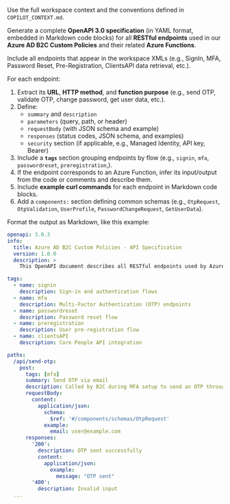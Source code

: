 Use the full workspace context and the conventions defined in `COPILOT_CONTEXT.md`.

Generate a complete **OpenAPI 3.0 specification** (in YAML format, embedded in Markdown code blocks) for all **RESTful endpoints** used in our **Azure AD B2C Custom Policies** and their related **Azure Functions**.

Include all endpoints that appear in the workspace XMLs (e.g., SignIn, MFA, Password Reset, Pre-Registration, ClientsAPI data retrieval, etc.).

For each endpoint:

1. Extract its **URL**, **HTTP method**, and **function purpose** (e.g., send OTP, validate OTP, change password, get user data, etc.).
2. Define:
   - `summary` and `description`
   - `parameters` (query, path, or header)
   - `requestBody` (with JSON schema and example)
   - `responses` (status codes, JSON schema, and examples)
   - `security` section (if applicable, e.g., Managed Identity, API key, Bearer)
3. Include a **`tags`** section grouping endpoints by flow (e.g., `signin`, `mfa`, `passwordreset`, `preregistration`,).
4. If the endpoint corresponds to an Azure Function, infer its input/output from the code or comments and describe them.
5. Include **example curl commands** for each endpoint in Markdown code blocks.
6. Add a `components:` section defining common schemas (e.g., `OtpRequest`, `OtpValidation`, `UserProfile`, `PasswordChangeRequest`, `GetUserData`).

Format the output as Markdown, like this example:

```yaml
openapi: 3.0.3
info:
  title: Azure AD B2C Custom Policies - API Specification
  version: 1.0.0
  description: >
    This OpenAPI document describes all RESTful endpoints used by Azure AD B2C Custom Policies and related Azure Functions.

tags:
  - name: signin
    description: Sign-in and authentication flows
  - name: mfa
    description: Multi-Factor Authentication (OTP) endpoints
  - name: passwordreset
    description: Password reset flow
  - name: preregistration
    description: User pre-registration flow
  - name: clientsAPI
    description: Core People API integration

paths:
  /api/send-otp:
    post:
      tags: [mfa]
      summary: Send OTP via email
      description: Called by B2C during MFA setup to send an OTP through SMTP.
      requestBody:
        content:
          application/json:
            schema:
              $ref: '#/components/schemas/OtpRequest'
            example:
              email: user@example.com
      responses:
        '200':
          description: OTP sent successfully
          content:
            application/json:
              example:
                message: "OTP sent"
        '400':
          description: Invalid input
  ...
